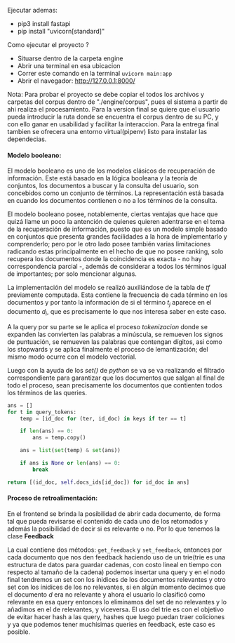 Ejecutar ademas:

- pip3 install fastapi
- pip install "uvicorn[standard]"

Como ejecutar el proyecto ?

- Situarse dentro de la carpeta engine
- Abrir una terminal en esa ubicacion
- Correr este comando en la terminal `uvicorn main:app`
- Abrir el navegador: http://127.0.0.1:8000/

Nota: Para probar el proyecto se debe copiar el todos los archivos y carpetas del corpus dentro de "./engine/corpus", pues el sistema a partir de ahi realiza el procesamiento. Para la version final se quiere que el usuario pueda introducir la ruta donde se encuentra el corpus dentro de su PC, y con ello ganar en usabilidad y facilitar la interaccion. Para la entrega final tambien se ofrecera una entorno virtual(pipenv) listo para instalar las dependecias.



#### Modelo booleano:

El modelo booleano es uno de los modelos clásicos de recuperación de información. Este está basado en la lógica booleana y la teoría de conjuntos, los documentos a buscar y la consulta del usuario, son concebidos como un conjunto de términos. La representación está basada en cuando los documentos contienen o no a los términos de la consulta.

El modelo booleano posee, notablemente, ciertas ventajas que hace que quizá llame un poco la antención de quienes quieren adentrarse en el tema de la recuperación de información, puesto que es un modelo simple basado en conjuntos que presenta grandes facilidades a la hora de implementarlo y comprenderlo; pero por le otro lado posee también varias limitaciones radicando estas principalmente en el hecho de que no posee ranking, solo recupera los documentos donde la coincidencia es exacta - no hay correspondencia parcial -, además de considerar a todos los términos igual de importantes; por solo mencionar algunas. 

La implementación del modelo se realizó auxiliándose de la tabla de _tf_ previamente computada. Esta contiene la frecuencia de cada término en los documentos y por tanto la información de si el término $t_j$ aparece en el documento $d_i$, que es precisamente lo que nos interesa saber en este caso. 

A la query por su parte se le aplica el proceso _tokenizacion_ donde se expanden las convierten las palabras a minúscula, se remueven los signos de puntuación, se remueven las palabras que contengan dígitos, asi como los stopwards y se aplica finalmente el proceso de lemantización; del mismo modo ocurre con el modelo vectorial.

Luego con la ayuda de los _set()_ de _python_ se va se va realizando el filtrado correspondiente para garantizar que los documentos que salgan al final de todo el proceso, sean precisamente los documentos que contienten todos los términos de las queries.

```python
ans = []
for t in query_tokens:
    temp = [id_doc for (ter, id_doc) in keys if ter == t]

    if len(ans) == 0:
        ans = temp.copy()

    ans = list(set(temp) & set(ans))

    if ans is None or len(ans) == 0:
        break

return [(id_doc, self.docs_ids[id_doc]) for id_doc in ans]

```



#### Proceso de retroalimentación:

En el frontend se brinda la posibilidad de abrir cada documento, de forma tal que pueda revisarse el contenido de cada uno de los retornados y además la posibilidad de decir si es relevante o no. Por lo que tenemos la clase **Feedback**

La cual contiene dos métodos: `get_feedback` y `set_feedback`, entonces por cada documento que nos den feedback haciendo uso de un trie(trie es una estructura de datos para guardar cadenas, con costo lineal en tiempo con respecto al tamaño de la cadena) podemos insertar una query y en el nodo final tendremos un set con los ínidices de los documentos relevantes y otro set con los ínidices de los no relevantes, si en algún momento decimos que el documento *d* era no relevante y ahora el usuario lo clasificó como relevante en esa query entonces lo eliminamos del set de no relevantes y lo añadimos en el de relevantes, y viceversa. El uso del trie es con el objetivo de evitar hacer hash a las query, hashes que luego puedan traer coliciones y ya que podemos tener muchísimas queries en feedback, este caso es posible.
